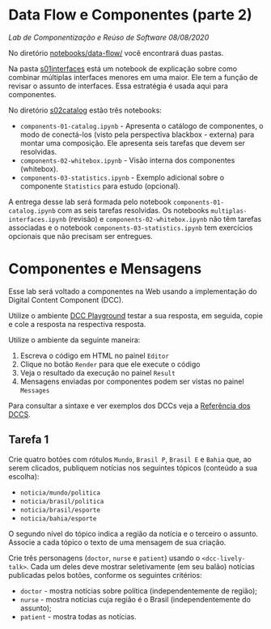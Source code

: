 # Data Flow e Componentes (parte 2)
*Lab de Componentização e Reúso de Software 08/08/2020*

No diretório [notebooks/data-flow/](notebooks/data-flow/) você encontrará duas pastas.

Na pasta [s01interfaces](notebooks/data-flow/s01interfaces/) está um notebook de explicação sobre como combinar múltiplas interfaces menores em uma maior. Ele tem a função de revisar o assunto de interfaces. Essa estratégia é usada aqui para componentes.

No diretório [s02catalog](notebooks/data-flow/s02catalog/) estão três notebooks:
* `components-01-catalog.ipynb` - Apresenta o catálogo de componentes, o modo de conectá-los (visto pela perspectiva blackbox - externa) para montar uma composição. Ele apresenta seis tarefas que devem ser resolvidas.
* `components-02-whitebox.ipynb` - Visão interna dos componentes (whitebox).
* `components-03-statistics.ipynb` - Exemplo adicional sobre o componente `Statistics` para estudo (opcional).

A entrega desse lab será formada pelo notebook `components-01-catalog.ipynb` com as seis tarefas resolvidas. Os notebooks `multiplas-interfaces.ipynb` (revisão) e `components-02-whitebox.ipynb` não têm tarefas associadas e o notebook `components-03-statistics.ipynb` tem exercícios opcionais que não precisam ser entregues.

# Componentes e Mensagens

Esse lab será voltado a componentes na Web usando a implementação do Digital Content Component (DCC).

Utilize o ambiente [DCC Playground](https://santanche.github.io/component2learn/labs/02-data-flow_messages/notebooks/messages/dccs/playground/) testar a sua resposta, em seguida, copie e cole a resposta na respectiva resposta.

Utilize o ambiente da seguinte maneira:
1. Escreva o código em HTML no painel `Editor`
2. Clique no botão `Render` para que ele execute o código
3. Veja o resultado da execução no painel `Result`
4. Mensagens enviadas por componentes podem ser vistas no painel `Messages`

Para consultar a sintaxe e ver exemplos dos DCCs veja a [Referência dos DCCS](https://ds4h.org/harena-space/src/adonisjs/public/dccs/).

## Tarefa 1

Crie quatro botões com rótulos `Mundo`, `Brasil P`, `Brasil E` e `Bahia` que, ao serem clicados, publiquem notícias nos seguintes tópicos (conteúdo a sua escolha):
* `noticia/mundo/politica`
* `noticia/brasil/politica`
* `noticia/brasil/esporte`
* `noticia/bahia/esporte`

O segundo nível do tópico indica a região da notícia e o terceiro o assunto. Associe a cada tópico o texto de uma mensagem de sua criação.

Crie três personagens (`doctor`, `nurse` e `patient`) usando o `<dcc-lively-talk>`. Cada um deles deve mostrar seletivamente (em seu balão) notícias publicadas pelos botões, conforme os seguintes critérios:
* `doctor` - mostra notícias sobre política (independentemente de região);
* `nurse` - mostra notícias cuja região é o Brasil (independentemente do assunto);
* `patient` - mostra todas as notícias.